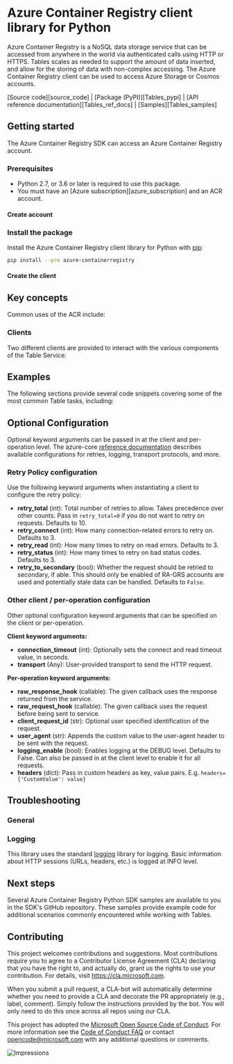 # Azure Container Registry client library for Python

Azure Container Registry is a NoSQL data storage service that can be accessed from anywhere in the world via authenticated calls using HTTP or HTTPS.
Tables scales as needed to support the amount of data inserted, and allow for the storing of data with non-complex accessing.
The Azure Container Registry client can be used to access Azure Storage or Cosmos accounts.

[Source code][source_code] | [Package (PyPI)][Tables_pypi] | [API reference documentation][Tables_ref_docs] | [Samples][Tables_samples]

## Getting started
The Azure Container Registry SDK can access an Azure Container Registry account.

### Prerequisites
* Python 2.7, or 3.6 or later is required to use this package.
* You must have an [Azure subscription][azure_subscription] and an ACR account.

#### Create account

### Install the package
Install the Azure Container Registry client library for Python with [pip][pip_link]:
```bash
pip install --pre azure-containerregistry
```

#### Create the client


## Key concepts
Common uses of the ACR include:

### Clients
Two different clients are provided to interact with the various components of the Table Service:


## Examples

The following sections provide several code snippets covering some of the most common Table tasks, including:



## Optional Configuration
Optional keyword arguments can be passed in at the client and per-operation level. The azure-core [reference documentation][azure_core_ref_docs] describes available configurations for retries, logging, transport protocols, and more.


### Retry Policy configuration

Use the following keyword arguments when instantiating a client to configure the retry policy:

* __retry_total__ (int): Total number of retries to allow. Takes precedence over other counts. Pass in `retry_total=0` if you do not want to retry on requests. Defaults to 10.
* __retry_connect__ (int): How many connection-related errors to retry on. Defaults to 3.
* __retry_read__ (int): How many times to retry on read errors. Defaults to 3.
* __retry_status__ (int): How many times to retry on bad status codes. Defaults to 3.
* __retry_to_secondary__ (bool): Whether the request should be retried to secondary, if able. This should only be enabled of RA-GRS accounts are used and potentially stale data can be handled. Defaults to `False`.

### Other client / per-operation configuration

Other optional configuration keyword arguments that can be specified on the client or per-operation.

**Client keyword arguments:**

* __connection_timeout__ (int): Optionally sets the connect and read timeout value, in seconds.
* __transport__ (Any): User-provided transport to send the HTTP request.

**Per-operation keyword arguments:**

* __raw_response_hook__ (callable): The given callback uses the response returned from the service.
* __raw_request_hook__ (callable): The given callback uses the request before being sent to service.
* __client_request_id__ (str): Optional user specified identification of the request.
* __user_agent__ (str): Appends the custom value to the user-agent header to be sent with the request.
* __logging_enable__ (bool): Enables logging at the DEBUG level. Defaults to False. Can also be passed in at the client level to enable it for all requests.
* __headers__ (dict): Pass in custom headers as key, value pairs. E.g. `headers={'CustomValue': value}`

## Troubleshooting

### General


### Logging
This library uses the standard [logging][python_logging] library for logging. Basic information about HTTP sessions (URLs, headers, etc.) is logged at INFO level.


## Next steps

Several Azure Container Registry Python SDK samples are available to you in the SDK's GitHub repository. These samples provide example code for additional scenarios commonly encountered while working with Tables.


## Contributing
This project welcomes contributions and suggestions.  Most contributions require you to agree to a Contributor License Agreement (CLA) declaring that you have the right to, and actually do, grant us the rights to use your contribution. For details, visit https://cla.microsoft.com.

When you submit a pull request, a CLA-bot will automatically determine whether you need to provide a CLA and decorate the PR appropriately (e.g., label, comment). Simply follow the instructions provided by the bot. You will only need to do this once across all repos using our CLA.

This project has adopted the [Microsoft Open Source Code of Conduct][msft_oss_coc]. For more information see the [Code of Conduct FAQ][msft_oss_coc_faq] or contact [opencode@microsoft.com][contact_msft_oss] with any additional questions or comments.

<!-- LINKS -->
[pip_link]:https://pypi.org/project/pip/
[azure_core_ref_docs]: https://azuresdkdocs.blob.core.windows.net/$web/python/azure-core/latest/azure.core.html
[azure_core_readme]: https://github.com/Azure/azure-sdk-for-python/blob/master/sdk/core/azure-core/README.md
[python_logging]: https://docs.python.org/3/library/logging.html
[msft_oss_coc]:https://opensource.microsoft.com/codeofconduct/
[msft_oss_coc_faq]:https://opensource.microsoft.com/codeofconduct/faq/
[contact_msft_oss]:mailto:opencode@microsoft.com


![Impressions](https://azure-sdk-impressions.azurewebsites.net/api/impressions/azure-sdk-for-python/sdk/tables/azure-data-tables/README.png)